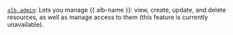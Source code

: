 [`alb.admin`](../../../../iam/concepts/access-control/roles.md#alb-admin): Lets you manage {{ alb-name }}: view, create, update, and delete resources, as well as manage access to them (this feature is currently unavailable).
